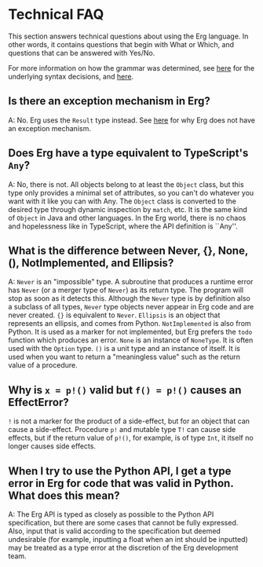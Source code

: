 # Technical FAQ


This section answers technical questions about using the Erg language. In other words, it contains questions that begin with What or Which, and questions that can be answered with Yes/No.

For more information on how the grammar was determined, see [here](./dev_guide/faq_syntax.md) for the underlying syntax decisions, and [here](./dev_guide/../faq_general.md).

## Is there an exception mechanism in Erg?

A: No. Erg uses the `Result` type instead. See [here](./dev_guide/faq_syntax.md) for why Erg does not have an exception mechanism.

## Does Erg have a type equivalent to TypeScript's `Any`?

A: No, there is not. All objects belong to at least the `Object` class, but this type only provides a minimal set of attributes, so you can't do whatever you want with it like you can with Any.
The `Object` class is converted to the desired type through dynamic inspection by `match`, etc. It is the same kind of `Object` in Java and other languages.
In the Erg world, there is no chaos and hopelessness like in TypeScript, where the API definition is ``Any''.

## What is the difference between Never, {}, None, (), NotImplemented, and Ellipsis?

A: `Never` is an "impossible" type. A subroutine that produces a runtime error has `Never` (or a merger type of `Never`) as its return type. The program will stop as soon as it detects this. Although the `Never` type is by definition also a subclass of all types, `Never` type objects never appear in Erg code and are never created. `{}` is equivalent to `Never`.
`Ellipsis` is an object that represents an ellipsis, and comes from Python.
`NotImplemented` is also from Python. It is used as a marker for not implemented, but Erg prefers the `todo` function which produces an error.
`None` is an instance of `NoneType`. It is often used with the `Option` type.
`()` is a unit type and an instance of itself. It is used when you want to return a "meaningless value" such as the return value of a procedure.

## Why is `x = p!()` valid but `f() = p!()` causes an EffectError?

`!` is not a marker for the product of a side-effect, but for an object that can cause a side-effect.
Procedure `p!` and mutable type `T!` can cause side effects, but if the return value of `p!()`, for example, is of type `Int`, it itself no longer causes side effects.

## When I try to use the Python API, I get a type error in Erg for code that was valid in Python. What does this mean?

A: The Erg API is typed as closely as possible to the Python API specification, but there are some cases that cannot be fully expressed.
Also, input that is valid according to the specification but deemed undesirable (for example, inputting a float when an int should be inputted) may be treated as a type error at the discretion of the Erg development team.
